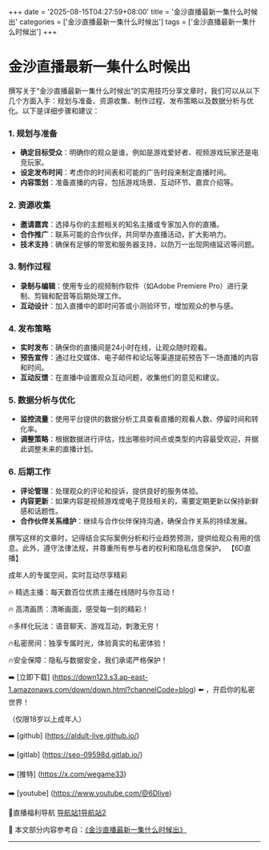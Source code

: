 +++
date = '2025-08-15T04:27:59+08:00'
title = '金沙直播最新一集什么时候出'
categories = ['金沙直播最新一集什么时候出']
tags = ['金沙直播最新一集什么时候出']
+++

# 金沙直播最新一集什么时候出

撰写关于“金沙直播最新一集什么时候出”的实用技巧分享文章时，我们可以从以下几个方面入手：规划与准备、资源收集、制作过程、发布策略以及数据分析与优化。以下是详细步骤和建议：

### 1. 规划与准备
- **确定目标受众**：明确你的观众是谁，例如是游戏爱好者、视频游戏玩家还是电竞玩家。
- **设定发布时间**：考虑你的时间表和可能的广告时段来制定直播时间。
- **内容策划**：准备直播的内容，包括游戏场景、互动环节、嘉宾介绍等。

### 2. 资源收集
- **邀请嘉宾**：选择与你的主题相关的知名主播或专家加入你的直播。
- **合作推广**：联系可能的合作伙伴，共同举办直播活动，扩大影响力。
- **技术支持**：确保有足够的带宽和服务器支持，以防万一出现网络延迟等问题。

### 3. 制作过程
- **录制与编辑**：使用专业的视频制作软件（如Adobe Premiere Pro）进行录制、剪辑和配音等后期处理工作。
- **互动设计**：加入直播中的即时问答或小测验环节，增加观众的参与感。

### 4. 发布策略
- **实时发布**：确保你的直播间是24小时在线，让观众随时观看。
- **预告宣传**：通过社交媒体、电子邮件和论坛等渠道提前预告下一场直播的内容和时间。
- **互动反馈**：在直播中设置观众互动问题，收集他们的意见和建议。

### 5. 数据分析与优化
- **监控流量**：使用平台提供的数据分析工具查看直播的观看人数、停留时间和转化率。
- **调整策略**：根据数据进行评估，找出哪些时间点或类型的内容最受欢迎，并据此调整未来的直播计划。

### 6. 后期工作
- **评论管理**：处理观众的评论和投诉，提供良好的服务体验。
- **内容更新**：如果内容是视频游戏或电子竞技相关的，需要定期更新以保持新鲜感和话题性。
- **合作伙伴关系维护**：继续与合作伙伴保持沟通，确保合作关系的持续发展。

撰写这样的文章时，记得结合实际案例分析和行业趋势预测，提供给观众有用的信息。此外，遵守法律法规，并尊重所有参与者的权利和隐私信息保护。
【6D直播】

 成年人的专属空间，实时互动尽享精彩

🔥 精选主播：每天数百位优质主播在线随时与你互动！

🔥 高清画质：清晰画面，感受每一刻的精彩！

🔥多样化玩法：语音聊天、游戏互动，刺激无穷！

🔥私密房间：独享专属时光，体验真实的私密体验！

🔥安全保障：隐私与数据安全，我们承诺严格保护！

➡️ [立即下载] (https://down123.s3.ap-east-1.amazonaws.com/down/down.html?channelCode=blog) ⬅️ ，开启你的私密世界！

 （仅限18岁以上成年人）

➡️ [github] (https://aldult-live.github.io/)

➡️ [gitlab] (https://seo-09598d.gitlab.io/)

➡️ [推特] (https://x.com/wegame33)

➡️ [youtube] (https://www.youtube.com/@6Dlive)

🔞直播福利导航   [导航站1](https://webstack-86085a.gitlab.io/)[导航站2](https://onlygit123-2.github.io/)

📘 本文部分内容参考自：[《金沙直播最新一集什么时候出》](https://webstack-hugo-5.pages.dev/)

---
